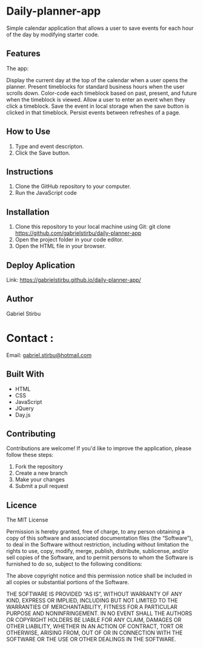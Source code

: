 # Daily-planner-app
Simple calendar application that allows a user to save events for each hour of the day by modifying starter code.

## Features
The app:

Display the current day at the top of the calendar when a user opens the planner.
Present timeblocks for standard business hours when the user scrolls down.
Color-code each timeblock based on past, present, and future when the timeblock is viewed.
Allow a user to enter an event when they click a timeblock.
Save the event in local storage when the save button is clicked in that timeblock.
Persist events between refreshes of a page.

## How to Use 
1. Type and event descripton.
2. Click the Save button.

## Instructions

1. Clone the GitHub repository to your computer.
2. Run the JavaScript code 

## Installation

1. Clone this repository to your local machine using Git: 
git clone https://github.com/gabrielstirbu/daily-planner-app
2. Open the project folder in your code editor.
3. Open the HTML file in your browser.

## Deploy Aplication
Link: https://gabrielstirbu.github.io/daily-planner-app/
## Author
 Gabriel Stirbu
# Contact : 
Email: gabriel.stirbu@hotmail.com

## Built With

- HTML
- CSS
- JavaScript
- JQuery
- Day.js

## Contributing

Contributions are welcome! If you'd like to improve the application, please follow these steps:

1. Fork the repository
2. Create a new branch
3. Make your changes
4. Submit a pull request

## Licence 

The MIT License

Permission is hereby granted, free of charge, to any person obtaining a copy of this software and associated documentation files (the “Software”), to deal in the Software without restriction, including without limitation the rights to use, copy, modify, merge, publish, distribute, sublicense, and/or sell copies of the Software, and to permit persons to whom the Software is furnished to do so, subject to the following conditions:

The above copyright notice and this permission notice shall be included in all copies or substantial portions of the Software.

THE SOFTWARE IS PROVIDED “AS IS”, WITHOUT WARRANTY OF ANY KIND, EXPRESS OR IMPLIED, INCLUDING BUT NOT LIMITED TO THE WARRANTIES OF MERCHANTABILITY, FITNESS FOR A PARTICULAR PURPOSE AND NONINFRINGEMENT. IN NO EVENT SHALL THE AUTHORS OR COPYRIGHT HOLDERS BE LIABLE FOR ANY CLAIM, DAMAGES OR OTHER LIABILITY, WHETHER IN AN ACTION OF CONTRACT, TORT OR OTHERWISE, ARISING FROM, OUT OF OR IN CONNECTION WITH THE SOFTWARE OR THE USE OR OTHER DEALINGS IN THE SOFTWARE.
